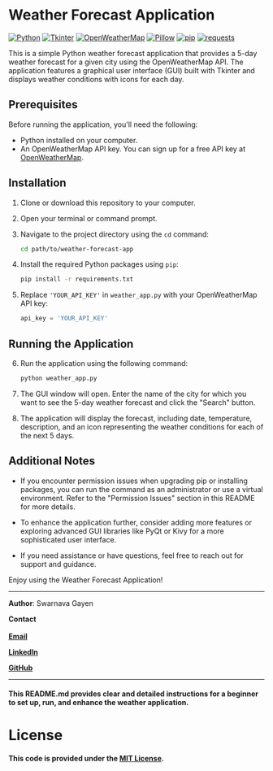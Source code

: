 
# Weather Forecast Application
[![Python](https://img.shields.io/badge/Python-3.12-blue)](https://www.python.org/)
[![Tkinter](https://img.shields.io/badge/Tkinter-GUI-red)](https://docs.python.org/3/library/tkinter.html)
[![OpenWeatherMap](https://img.shields.io/badge/OpenWeatherMap-API-yellow)](https://openweathermap.org/)
[![Pillow](https://img.shields.io/badge/Pillow-Image_Processing-orange)](https://pillow.readthedocs.io/en/stable/index.html)
[![pip](https://img.shields.io/badge/pip-Package_Manager-brightgreen)](https://pypi.org/project/pip/)
[![requests](https://img.shields.io/badge/requests-HTTP_Library-success)](https://docs.python-requests.org/en/latest/)

This is a simple Python weather forecast application that provides a 5-day weather forecast for a given city using the OpenWeatherMap API. The application features a graphical user interface (GUI) built with Tkinter and displays weather conditions with icons for each day.

## Prerequisites

Before running the application, you'll need the following:

- Python installed on your computer.
- An OpenWeatherMap API key. You can sign up for a free API key at [OpenWeatherMap](https://openweathermap.org/).

## Installation

1. Clone or download this repository to your computer.

2. Open your terminal or command prompt.

3. Navigate to the project directory using the `cd` command:

   ```bash
   cd path/to/weather-forecast-app
   ```

4. Install the required Python packages using `pip`:

   ```bash
   pip install -r requirements.txt
   ```

5. Replace `'YOUR_API_KEY'` in `weather_app.py` with your OpenWeatherMap API key:

   ```python
   api_key = 'YOUR_API_KEY'
   ```

## Running the Application

6. Run the application using the following command:

   ```bash
   python weather_app.py
   ```

7. The GUI window will open. Enter the name of the city for which you want to see the 5-day weather forecast and click the "Search" button.

8. The application will display the forecast, including date, temperature, description, and an icon representing the weather conditions for each of the next 5 days.

## Additional Notes

- If you encounter permission issues when upgrading pip or installing packages, you can run the command as an administrator or use a virtual environment. Refer to the "Permission Issues" section in this README for more details.

- To enhance the application further, consider adding more features or exploring advanced GUI libraries like PyQt or Kivy for a more sophisticated user interface.

- If you need assistance or have questions, feel free to reach out for support and guidance.

Enjoy using the Weather Forecast Application!

---

**Author**: Swarnava Gayen

**Contact** \
\
[**Email**](swarnavagayen@gmail.com)

[**LinkedIn**](https://www.linkedin.com/in/swarnava-gayen)

[**GitHub**](https://github.com/raj007-star)


---
#### This README.md provides clear and detailed instructions for a beginner to set up, run, and enhance the weather application. 


# License

#### This code is provided under the [MIT License](LICENSE).
